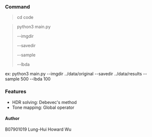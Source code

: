 ### Command

> cd code

> python3 main.py 
>
> --imgdir <original image directory> 
>
> --savedir <result directory> 
>
> --sample <number of sampling pixels>
>
> --lbda <lambda value>

ex: python3 main.py --imgdir ../data/original --savedir ../data/results --sample 500 --lbda 100

### Features

* HDR solving: Debevec's method
* Tone mapping: Global operator

#### Author

B07901019 Lung-Hui Howard Wu
